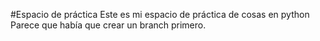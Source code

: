 #Espacio de práctica
Este es mi espacio de práctica de cosas en python
Parece que había que crear un branch primero. 


